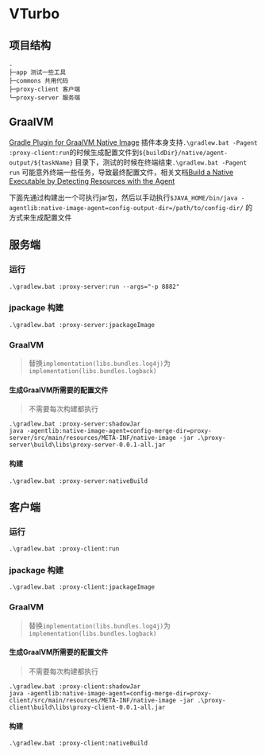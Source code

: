 # VTurbo

## 项目结构

```text
.
├─app 测试一些工具
├─commons 共用代码
├─proxy-client 客户端
└─proxy-server 服务端
```

## GraalVM

[Gradle Plugin for GraalVM Native Image](https://graalvm.github.io/native-build-tools/latest/gradle-plugin.html)
插件本身支持`.\gradlew.bat -Pagent :proxy-client:run`的时候生成配置文件到`${buildDir}/native/agent-output/${taskName}`
目录下，测试的时候在终端结束`.\gradlew.bat -Pagent run`
可能意外终端一些任务，导致最终配置文件，相关文档[Build a Native Executable by Detecting Resources with the Agent](https://graalvm.github.io/native-build-tools/latest/gradle-plugin-quickstart.html#build-a-native-executable-detecting-resources-with-the-agent)

下面先通过构建出一个可执行jar包，然后以手动执行`$JAVA_HOME/bin/java -agentlib:native-image-agent=config-output-dir=/path/to/config-dir/`
的方式来生成配置文件

## 服务端

### 运行

```shell
.\gradlew.bat :proxy-server:run --args="-p 8882"
```

### jpackage 构建

```shell
.\gradlew.bat :proxy-server:jpackageImage
```

### GraalVM

> 替换`implementation(libs.bundles.log4j)`为`implementation(libs.bundles.logback)`

#### 生成GraalVM所需要的配置文件

> 不需要每次构建都执行

```shell
.\gradlew.bat :proxy-server:shadowJar
java -agentlib:native-image-agent=config-merge-dir=proxy-server/src/main/resources/META-INF/native-image -jar .\proxy-server\build\libs\proxy-server-0.0.1-all.jar
```

#### 构建

```shell
.\gradlew.bat :proxy-server:nativeBuild
```

## 客户端

### 运行

```shell
.\gradlew.bat :proxy-client:run
```

### jpackage 构建

```shell
.\gradlew.bat :proxy-client:jpackageImage
```

### GraalVM

> 替换`implementation(libs.bundles.log4j)`为`implementation(libs.bundles.logback)`

#### 生成GraalVM所需要的配置文件

> 不需要每次构建都执行

```shell
.\gradlew.bat :proxy-client:shadowJar
java -agentlib:native-image-agent=config-merge-dir=proxy-client/src/main/resources/META-INF/native-image -jar .\proxy-client\build\libs\proxy-client-0.0.1-all.jar
```

#### 构建

```shell
.\gradlew.bat :proxy-client:nativeBuild
```
